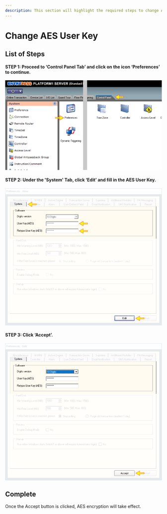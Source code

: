 ```yaml
---
description: This section will highlight the required steps to change AES User Key.
---
```


# Change AES User Key

## List of Steps

#### STEP 1: Proceed to ‘Control Panel Tab’ and click on the icon ‘Preferences’ to continue.

![](../.gitbook/assets/untitled1b%20%282%29.png)



#### STEP 2: Under the **'System'** Tab, click **‘Edit’** and fill in the AES User Key.

![](../.gitbook/assets/untitled8b.png)



#### STEP 3: Click ‘Accept’.

![](../.gitbook/assets/untitled9a.png)



## Complete

Once the Accept button is clicked, AES encryption will take effect. 

